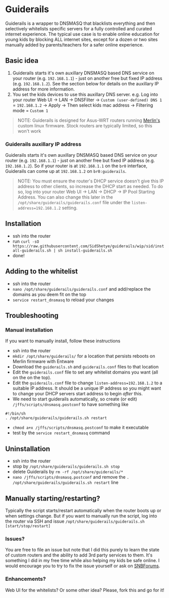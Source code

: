# Guiderails

Guiderails is a wrapper to DNSMASQ that blacklists everything and then selectively whitelists specific servers for a fully controlled and curated internet experience. The typical use case is to enable online education for young kids by blocking ALL internet sites, except for a dozen or two sites manually added by parents/teachers for a safer online experience.

## Basic idea

1. Guiderails starts it's own auxillary DNSMASQ based DNS service on your router (e.g. `192.168.1.1`) - just on another free but fixed IP address (e.g. `192.168.1.2`). See the section below for details on the auxillary IP address for more information.
2. You set the kids devices to use this auxillary DNS server. e.g. Log into your router Web UI -> LAN -> DNSFilter -> `Custom (user-defined) DNS 1` = `192.168.1.2` -> Apply -> Then select kids mac address -> Filtering mode = `Custom 1`

> NOTE: Guiderails is designed for Asus-WRT routers running [Merlin's](https://www.asuswrt-merlin.net/) custom linux firmware. Stock routers are typically limited, so this won't work

### Guiderails auxillary IP address

Guiderails starts it's own auxillary DNSMASQ based DNS service on your router (e.g. `192.168.1.1`) - just on another free but fixed IP address (e.g. `192.168.1.2`). So if your router is at `192.168.1.1` on the `br0` interface, Guiderails can come up at `192.168.1.2` on `br0:guiderails`. 

> NOTE: You must ensure the router's DHCP service doesn't give this IP address to other clients, so increase the DHCP start as needed. To do so, log into your router Web UI -> LAN -> DHCP -> IP Pool Starting Address. You can also change this later in the `/opt/share/guiderails/guiderails.conf` file under the `listen-address=192.168.1.2` setting.

## Installation

- ssh into the router
- run `curl -sO https://raw.githubusercontent.com/SidShetye/guiderails/wip/sid/install-guiderails.sh | sh install-guiderails.sh`
- done!

## Adding to the whitelist

- ssh into the router
- `nano /opt/share/guiderails/guiderails.conf` and add/replace the domains as you deem fit on the top
- `service restart_dnsmasq` to reload your changes

## Troubleshooting

### Manual installation

If you want to manually install, follow these instructions

- ssh into the router
- `mkdir /opt/share/guiderails/` for a location that persists reboots on Merlin firmware with Entware
- Download the `guiderails.sh` and `guiderails.conf` files to that location
- Edit the `guiderails.conf` file to set any whitelist domains you want (all on the on the top).
- Edit the `guiderails.conf` file to change `listen-address=192.168.1.2` to a suitable IP address. It should be a unique IP address so you might want to change your DHCP servers start address to begin *after* this.
- We need to start guiderails automatically, so create (or edit) `/jffs/scripts/dnsmasq.postconf` to have something like
```
#!/bin/sh
. /opt/share/guiderails/guiderails.sh restart
```
- `chmod a+x /jffs/scripts/dnsmasq.postconf` to make it executable
- test by the `service restart_dnsmasq` command

## Uninstallation

- ssh into the router
- stop by `/opt/share/guiderails/guiderails.sh stop`
- delete Guiderails by `rm -rf /opt/share/guiderails/*`
- `nano /jffs/scripts/dnsmasq.postconf` and remove the `. /opt/share/guiderails/guiderails.sh restart` line

## Manually starting/restarting?

Typically the script starts/restart automatically when the router boots up or when settings change. But if you want to manually run the script, log into the router via SSH and issue `/opt/share/guiderails/guiderails.sh [start/stop/restart]`

### Issues?

You are free to file an issue but note that I did this purely to learn the state of custom routers and the ability to add 3rd party services to them. It's something I did in my free time while also helping my kids be safe online. I would encourage you to try to fix the issue yourself or ask on [SNBForums](https://www.snbforums.com/forums/asuswrt-merlin.42/).

### Enhancements?

Web UI for the whitelists? Or some other idea? Please, fork this and go for it!

